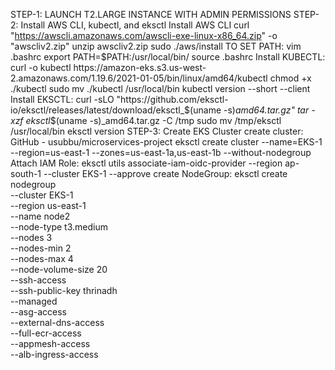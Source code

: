 STEP-1: LAUNCH T2.LARGE INSTANCE WITH ADMIN PERMISSIONS
STEP-2: Install AWS CLI, kubectl, and eksctl
Install AWS CLI
curl "https://awscli.amazonaws.com/awscli-exe-linux-x86_64.zip" -o "awscliv2.zip"
unzip awscliv2.zip
sudo ./aws/install
TO SET PATH: vim .bashrc
export PATH=$PATH:/usr/local/bin/
source .bashrc
Install KUBECTL:
curl -o kubectl https://amazon-eks.s3.us-west-2.amazonaws.com/1.19.6/2021-01-05/bin/linux/amd64/kubectl
chmod +x ./kubectl
sudo mv ./kubectl /usr/local/bin
kubectl version --short --client
Install EKSCTL:
curl -sLO "https://github.com/eksctl-io/eksctl/releases/latest/download/eksctl_$(uname -s)_amd64.tar.gz"
 tar -xzf eksctl_$(uname -s)_amd64.tar.gz -C /tmp
 sudo mv /tmp/eksctl /usr/local/bin
eksctl version
STEP-3: Create EKS Cluster
create cluster:
GitHub - usubbu/microservices-project
eksctl create cluster --name=EKS-1 --region=us-east-1 --zones=us-east-1a,us-east-1b --without-nodegroup
Attach IAM Role:
eksctl utils associate-iam-oidc-provider --region ap-south-1 --cluster EKS-1 --approve
create NodeGroup:
eksctl create nodegroup \
  --cluster EKS-1 \
  --region us-east-1 \
  --name node2 \
  --node-type t3.medium \
  --nodes 3 \
  --nodes-min 2 \
  --nodes-max 4 \
  --node-volume-size 20 \
  --ssh-access \
  --ssh-public-key thrinadh \
  --managed \
  --asg-access \
  --external-dns-access \
  --full-ecr-access \
  --appmesh-access \
  --alb-ingress-access
